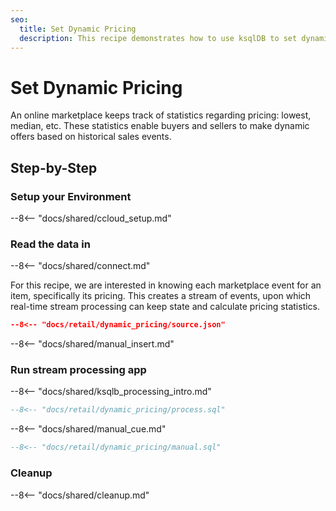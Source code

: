 ```yaml
---
seo:
  title: Set Dynamic Pricing
  description: This recipe demonstrates how to use ksqlDB to set dynamic pricing in an online marketplace
---
```


# Set Dynamic Pricing

An online marketplace keeps track of statistics regarding pricing: lowest, median, etc.
These statistics enable buyers and sellers to make dynamic offers based on historical sales events.

## Step-by-Step

### Setup your Environment

--8<-- "docs/shared/ccloud_setup.md"

### Read the data in

--8<-- "docs/shared/connect.md"

For this recipe, we are interested in knowing each marketplace event for an item, specifically its pricing. 
This creates a stream of events, upon which real-time stream processing can keep state and calculate pricing statistics.

```json
--8<-- "docs/retail/dynamic_pricing/source.json"
```

--8<-- "docs/shared/manual_insert.md"

### Run stream processing app

--8<-- "docs/shared/ksqlb_processing_intro.md"

```sql
--8<-- "docs/retail/dynamic_pricing/process.sql"
```

--8<-- "docs/shared/manual_cue.md"

```sql
--8<-- "docs/retail/dynamic_pricing/manual.sql"
```

### Cleanup

--8<-- "docs/shared/cleanup.md"
